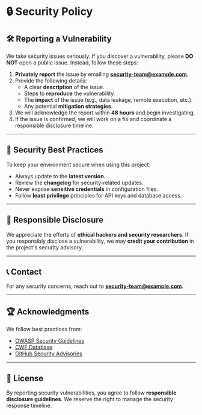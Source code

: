 # 🔒 Security Policy

## 🛠 Reporting a Vulnerability
We take security issues seriously. If you discover a vulnerability, please **DO NOT** open a public issue. Instead, follow these steps:

1. **Privately report** the issue by emailing **[security-team@example.com](mailto:security-team@example.com)**.
2. Provide the following details:
   - A clear **description** of the issue.
   - Steps to **reproduce** the vulnerability.
   - The **impact** of the issue (e.g., data leakage, remote execution, etc.).
   - Any potential **mitigation strategies**.
3. We will acknowledge the report within **48 hours** and begin investigating.
4. If the issue is confirmed, we will work on a fix and coordinate a responsible disclosure timeline.

---

## 🔐 Security Best Practices
To keep your environment secure when using this project:
- Always update to the **latest version**.
- Review the **changelog** for security-related updates.
- Never expose **sensitive credentials** in configuration files.
- Follow **least privilege** principles for API keys and database access.

---

## 🚀 Responsible Disclosure
We appreciate the efforts of **ethical hackers and security researchers**. If you responsibly disclose a vulnerability, we may **credit your contribution** in the project's security advisory.

---

## 📞 Contact
For any security concerns, reach out to **[security-team@example.com](mailto:security-team@example.com)**.

---

## 🏆 Acknowledgments
We follow best practices from:
- [OWASP Security Guidelines](https://owasp.org/)
- [CWE Database](https://cwe.mitre.org/)
- [GitHub Security Advisories](https://github.com/advisories)

---

## 📜 License
By reporting security vulnerabilities, you agree to follow **responsible disclosure guidelines**. We reserve the right to manage the security response timeline.

